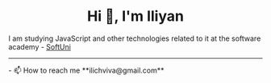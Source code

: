 <h1 align="center">Hi 👋, I'm Iliyan</h1>
<p>I am studying JavaScript and other technologies related to it at the software academy - <a href='https://softuni.bg/'>SoftUni</a> </p>
<hr>
- 📫 How to reach me **ilichviva@gmail.com**


